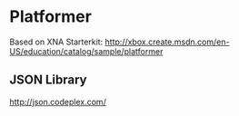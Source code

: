 # Platformer

Based on XNA Starterkit: http://xbox.create.msdn.com/en-US/education/catalog/sample/platformer

## JSON Library

http://json.codeplex.com/